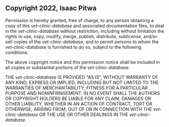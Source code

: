 ## Copyright 2022, Isaac Pitwa

Permission is hereby granted, free of charge, to any person obtaining a copy of this _*vet-clinic-database*_ and associated documentation files, to deal in the _*vet-clinic-database*_ without restriction, including without limitation the rights to use, copy, modify, merge, publish, distribute, sublicense, and/or sell copies of the _*vet-clinic-database*_, and to permit persons to whom the _*vet-clinic-database*_ is furnished to do so, subject to the following conditions:

The above copyright notice and this permission notice shall be included in all copies or substantial portions of the _*vet-clinic-database*_.

THE _*vet-clinic-database*_ IS PROVIDED "AS IS", WITHOUT WARRANTY OF ANY KIND, EXPRESS OR IMPLIED, INCLUDING BUT NOT LIMITED TO THE WARRANTIES OF MERCHANTABILITY, FITNESS FOR A PARTICULAR PURPOSE AND NONINFRINGEMENT. IN NO EVENT SHALL THE AUTHORS OR COPYRIGHT HOLDERS BE LIABLE FOR ANY CLAIM, DAMAGES OR OTHER LIABILITY, WHETHER IN AN ACTION OF CONTRACT, TORT OR OTHERWISE, ARISING FROM, OUT OF OR IN CONNECTION WITH THE _*vet-clinic-database*_ OR THE USE OR OTHER DEALINGS IN THE _*vet-clinic-database*_.
